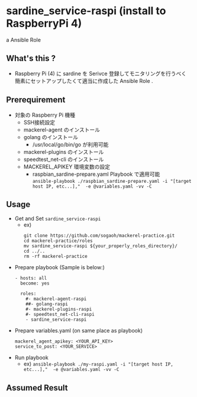 # sardine_service-raspi (install to RaspberryPi 4)
a Ansible Role

## What's this ?
- Raspberry Pi (4) に sardine を Serivce 登録してモニタリングを行うべく  
  簡素にセットアップしたくて適当に作成した Ansible Role .

## Prerequirement
- 対象の Raspberry Pi 機種
    - SSH接続設定
    - mackerel-agent のインストール
    - golang のインストール 
        - /usr/local/go/bin/go が利用可能
    - mackerel-plugins のインストール
    - speedtest_net-cli のインストール
    - MACKEREL_APIKEY 環境変数の設定
        - raspbian_sardine-prepare.yaml Playbook で適用可能  
        `ansible-playbook ./raspbian_sardine-prepare.yaml -i "[target host IP, etc...],"  -e @variables.yaml -vv -C`

## Usage
- Get and Set `sardine_service-raspi`
    - ex) 
        ```
        git clone https://github.com/sogaoh/mackerel-practice.git
        cd mackerel-practice/roles
        mv sardine_service-raspi ${your_properly_roles_directory}/
        cd ../..
        rm -rf mackerel-practice
        ```
- Prepare playbook (Sample is below:)
    ```
    - hosts: all
      become: yes

      roles:
        #- mackerel-agent-raspi
        ##- golang-raspi
        #- mackerel-plugins-raspi
        #- speedtest_net-cli-raspi
        - sardine_service-raspi  
    ```
- Prepare variables.yaml (on same place as playbook)
    ```
    mackerel_agent_apikey: <YOUR_API_KEY>
    service_to_post: <YOUR_SERVICE>
    ```
- Run playbook
    - ex) `ansible-playbook ./my-raspi.yaml -i "[target host IP, etc...],"  -e @variables.yaml -vv -C`


## Assumed Result
